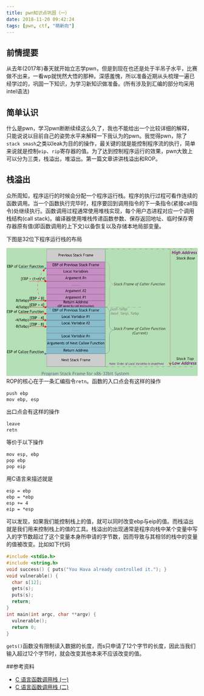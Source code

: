 ```yaml
---
title: pwn知识点巩固（一）
date: 2018-11-20 09:42:24
tags: [pwn, ctf, "萌新向"]
---
```


## 前情提要
从去年(2017年)春天就开始立志学pwn，但是到现在也还是处于半吊子水平，比赛做不出来，一看wp就恍然大悟的那种。深感羞愧，所以准备近期从头梳理一遍已经学过的，巩固一下知识，为学习新知识做准备。(所有涉及到汇编的部分均采用intel语法)
<!--- more --->
## 简单认识
什么是pwn，学习pwn断断续续这么久了，我也不能给出一个比较详细的解释，只能说说以目前自己的姿势水平来解释一下我认为的pwn。我觉得pwn，除了`stack smash`之类以leak为目的的操作，最关键的就是能控制程序流的执行，简单来说就是控制`eip`、`rip`寄存器的值。为了达到控制程序运行的效果，pwn大致上可以分为三类，栈溢出，堆溢出。第一篇文章讲讲栈溢出和ROP。
## 栈溢出
众所周知，程序运行的时候会分配一个程序运行栈。程序的执行过程可看作连续的函数调用。当一个函数执行完毕时，程序要回到调用指令的下一条指令(紧接call指令)处继续执行。函数调用过程通常使用堆栈实现，每个用户态进程对应一个调用栈结构(call stack)。编译器使用堆栈传递函数参数、保存返回地址、临时保存寄存器原有值(即函数调用的上下文)以备恢复以及存储本地局部变量。

下图是32位下程序运行栈的布局

![](/img/img_pwn-0.jpg)
ROP的核心在于一条汇编指令`retn`。函数的入口点会有这样的操作

```
push ebp
mov ebp, esp
```

出口点会有这样的操作

```
leave
retn
```
等价于以下操作

```
mov esp, ebp
pop ebp
pop eip
```
用C语言来描述就是

``` 
esp = ebp
ebp = *ebp
esp += 4
eip = *esp
```
可以发现，如果我们能控制栈上的值，就可以同时改变ebp与eip的值。而栈溢出就是我们用来控制栈上的值的工具。栈溢出的出现通常是程序向栈中某个变量中写入的字节数超过了这个变量本身所申请的字节数，因而导致与其相邻的栈中的变量的值被改变。比如如下代码

```c
#include <stdio.h>
#include <string.h>
void success() { puts("You Hava already controlled it."); }
void vulnerable() {
  char s[12];
  gets(s);
  puts(s);
  return;
}
int main(int argc, char **argv) {
  vulnerable();
  return 0;
}
```
`gets()`函数没有限制读入数据的长度，而s只申请了12个字节的长度，因此当我们输入超过12个字节时，就会改变其他本来不应该改变的值。

##参考资料
* [C 语言函数调用栈 (一)](http://www.cnblogs.com/clover-toeic/p/3755401.html)
* [C 语言函数调用栈 (二)](http://www.cnblogs.com/clover-toeic/p/3756668.html)